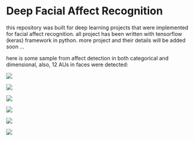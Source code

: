 # Deep Facial Affect Recognition

this repository was built for deep learning projects that were implemented for facial affect recognition.
all project has been written with tensorflow (keras) framework in python.
more project and their details will be added soon ...

here is some sample from affect detection in both categorical and dimensional, also, 12 AUs in faces were detected:

![](AffectNet/sample_7-emotion_1.gif)

![](sample_5-dim-au.gif)

![](sample-1_emotion_au.gif)

![](sample-1_output_dim_au.gif)

![](sample-2_output_dim.gif)

![](sample-2_output_dim_au.gif)
